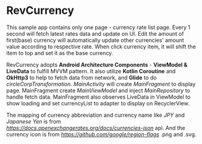 # RevCurrency
This sample app contains only one page - currency rate list page.
Every 1 second will fetch latest rates data and update on UI. 
Edit the amount of first(base) currency will automatically update other currencies' amount value according to respective rate.
When click currency item, it will shift the item to top and set it as the base currency. 

RevCurrency adopts **Android Architecture Components** - **ViewModel & LiveData** to fulfill MVVM pattern.
It also utilize **Kotlin Coroutine** and **OkHttp3** to help to fetch data from network, and **Glide** to do *circleCorpTransformation*.
*MainActivity* will create *MainFragment* to display page. MainFragment create *MainViewModel* and inject *MainRepository* to handle fetch data.
MainFragment also observes LiveData in ViewModel to show loading and set currencyList to adapter to display on RecyclerView.

The mapping of currency abbreviation and currency name like *JPY* and *Japanese Yen* is from *https://docs.openexchangerates.org/docs/currencies-json* api.
And the currency icon is from *https://github.com/google/region-flags* .png and .svg.
